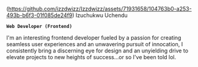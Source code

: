 (https://github.com/izzdwizz/Izzdwizz/assets/71931658/104763b0-a253-493b-b6f3-01f085de24f9) Izuchukwu Uchendu


**`Web Developer (Frontend)`**

I'm an interesting frontend developer fueled by a passion for creating seamless user experiences and an unwavering pursuit of innocation, I consistently bring a discerning eye for design and an unyielding drive to elevate projects to new heights of success...or so I've been told lol.

<!--
**izzdwizz/Izzdwizz** is a ✨ _special_ ✨ repository because its `README.md` (this file) appears on your GitHub profile.

Here are some ideas to get you started:

- 🔭 I’m currently working on ...
- 🌱 I’m currently learning ...![6722805]

- 👯 I’m looking to collaborate on ...
- 🤔 I’m looking for help with ...
- 💬 Ask me about ...
- 📫 How to reach me: ...
- 😄 Pronouns: ...
- ⚡ Fun fact: ...
-->
